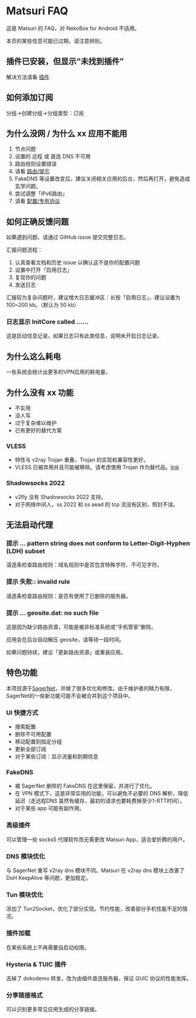 # Matsuri FAQ

这是 Matsuri 的 FAQ，对 NekoBox for Android 不适用。

本页的某些信息可能已过期，请注意辨别。

## 插件已安装，但显示“未找到插件”

解决方法请看 [插件](/m-plugin/)

## 如何添加订阅

分组→创建分组→分组类型：订阅

## 为什么没网 / 为什么 xx 应用不能用

1. 节点问题
2. 设置的 远程 或 直连 DNS 不可用
3. 路由规则设置错误
4. 请看 [路由/提示](/m-route/)
5. FakeDNS 等设置改变后，建议关闭相关应用的后台，然后再打开，避免造成玄学问题。
6. 尝试调整「IPv6路由」
7. 请看 [配置/专有协议](/m-configuration/)

## 如何正确反馈问题

如果遇到问题，请通过 GitHub issue 提交完整日志。

汇报问题流程：

1. 认真查看文档和历史 issue 以确认这不是你的配置问题
2. 设置中打开「启用日志」
3. 复现你的问题
4. 发送日志

汇报较为复杂问题时，建议增大日志缓冲区：长按「启用日志」，建议设置为 100~200 kb。（默认为 50 kb）

### 日志显示 InitCore called ......

这是启动信息记录。如果日志只有此类信息，说明未开启日志记录。

## 为什么这么耗电

一些系统会统计出更多的VPN应用的耗电量。

## 为什么没有 xx 功能

* 不实用
* 没人写
* 过于复杂难以维护
* 已有更好的替代方案

### VLESS

* 特性与 v2ray Trojan 重叠，Trojan 的实现和兼容性更好。
* VLESS 已被弃用并且可能被移除。请考虑使用 Trojan 作为替代品。[link](https://www.v2fly.org/v5/config/proxy/vless.html)

### Shadowsocks 2022

* v2fly 没有 Shadowsocks 2022 支持。
* 对于网络中间人，ss 2022 和 ss aead 的 tcp 流没有区别，照封不误。

## 无法启动代理

### 提示 ... pattern string does not conform to Letter-Digit-Hyphen (LDH) subset

请逐条检查路由规则：域名规则中是否包含特殊字符、不可见字符。

### 提示 失败:: invalid rule

请逐条检查路由规则：是否有使用了已删除的服务器。

### 提示 ... geosite.dat: no such file

这是因为缺少路由资源，可能是被非标准系统或“手机管家”删除。

应用会在后台自动解压 geosite，请等待一段时间。

如果问题持续，建议「更新路由资源」或重装应用。

## 特色功能

本项目源于[SagerNet](https://github.com/SagerNet/SagerNet)，并做了很多优化和修改。由于维护者的精力有限，SagerNet的一些新功能可能不会被合并到这个项目中。

### UI 快捷方式

* 搜索配置
* 删除不可用配置
* 移动配置到指定分组
* 更新全部订阅
* 对于某些订阅：显示流量和到期信息

### FakeDNS

* 被 SagerNet 删除的 FakeDNS 在这里保留，并进行了优化。
* 在 VPN 模式下，这是非常实用的功能，可以避免不必要的 DNS 解析，降低延迟（走远程DNS 虽然有缓存，最初的请求也要耗费掉至少1-RTT时间）。
* 对于某些 app 可能有副作用。

### 高级插件
可以管理一些 socks5 代理软件而无需更改 Matsuri App，适合爱折腾的用户。

### DNS 模块优化
与 SagerNet 重写 v2ray dns 模块不同。Matsuri 在 v2ray dns 模块上改善了 DoH KeepAlive 等问题，更加稳定。

### Tun 模块优化
添加了 Tun2Socket，优化了部分实现。节约性能，改善部分手机性能不足的情况。

### 插件加载
在某些系统上不再需要自启动权限。

### Hysteria & TUIC 插件
去掉了 dokodemo 转发，改为由插件直连服务器，保证 QUIC 协议的性能发挥。

### 分享链接格式
可以识别更多常见应用生成的分享链接。
